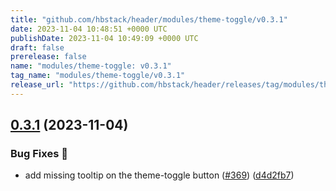 ```yaml
---
title: "github.com/hbstack/header/modules/theme-toggle/v0.3.1"
date: 2023-11-04 10:48:51 +0000 UTC
publishDate: 2023-11-04 10:49:09 +0000 UTC
draft: false
prerelease: false
name: "modules/theme-toggle: v0.3.1"
tag_name: "modules/theme-toggle/v0.3.1"
release_url: "https://github.com/hbstack/header/releases/tag/modules/theme-toggle/v0.3.1"
---
```


## [0.3.1](https://github.com/hbstack/header/compare/modules/theme-toggle/v0.3.0...modules/theme-toggle/v0.3.1) (2023-11-04)


### Bug Fixes 🐞

* add missing tooltip on the theme-toggle button ([#369](https://github.com/hbstack/header/issues/369)) ([d4d2fb7](https://github.com/hbstack/header/commit/d4d2fb7b48a0390c212c1e693ef529df5ad02f79))
